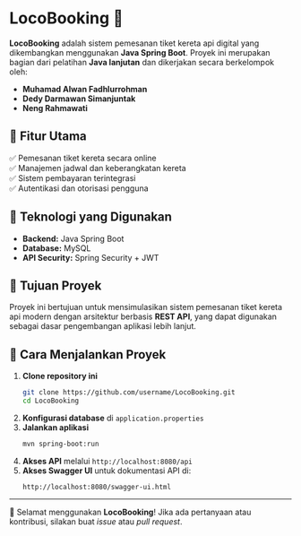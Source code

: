 # LocoBooking 🚆

**LocoBooking** adalah sistem pemesanan tiket kereta api digital yang dikembangkan menggunakan **Java Spring Boot**. Proyek ini merupakan bagian dari pelatihan **Java lanjutan** dan dikerjakan secara berkelompok oleh:

- **Muhamad Alwan Fadhlurrohman**
- **Dedy Darmawan Simanjuntak**
- **Neng Rahmawati**

## 🔹 Fitur Utama

✅ Pemesanan tiket kereta secara online\
✅ Manajemen jadwal dan keberangkatan kereta\
✅ Sistem pembayaran terintegrasi\
✅ Autentikasi dan otorisasi pengguna

## 🔹 Teknologi yang Digunakan

- **Backend:** Java Spring Boot
- **Database:** MySQL
- **API Security:** Spring Security + JWT

## 🔹 Tujuan Proyek

Proyek ini bertujuan untuk mensimulasikan sistem pemesanan tiket kereta api modern dengan arsitektur berbasis **REST API**, yang dapat digunakan sebagai dasar pengembangan aplikasi lebih lanjut.

## 🔹 Cara Menjalankan Proyek

1. **Clone repository ini**
   ```sh
   git clone https://github.com/username/LocoBooking.git
   cd LocoBooking
   ```
2. **Konfigurasi database** di `application.properties`
3. **Jalankan aplikasi**
   ```sh
   mvn spring-boot:run
   ```
4. **Akses API** melalui `http://localhost:8080/api`
5. **Akses Swagger UI** untuk dokumentasi API di:
   ```
   http://localhost:8080/swagger-ui.html
   ```

---

🚀 Selamat menggunakan **LocoBooking**! Jika ada pertanyaan atau kontribusi, silakan buat *issue* atau *pull request*.

